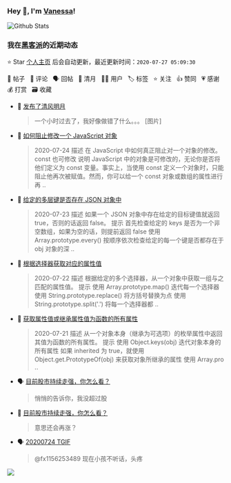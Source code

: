 ### Hey 👋, I'm [Vanessa](http://vanessa.b3log.org/)!

![Github Stats](https://github-readme-stats.vercel.app/api?username=Vanessa219&show_icons=true)

<!--events start -->

### 我在[黑客派](https://hacpai.com)的近期动态

⭐️ Star [个人主页](https://github.com/Vanessa219/Vanessa219) 后会自动更新，最近更新时间：`2020-07-27 05:09:30`

📝 帖子 &nbsp; 💬 评论 &nbsp; 🗣 回帖 &nbsp; 🌙 清月 &nbsp; 👨‍💻 用户 &nbsp; 🏷️ 标签 &nbsp; ⭐️ 关注 &nbsp; 👍 赞同 &nbsp; 💗 感谢 &nbsp; 💰 打赏 &nbsp; 🗃 收藏

* 🌙 [发布了清风明月](https://hacpai.com/member/Vanessa/breezemoons/1595680524556)

  > 一个小时过去了，我好像做错了什么。。。 [图片]
* 📝 [如何阻止修改一个 JavaScript 对象](https://hacpai.com/article/1595652158216)

  > 2020-07-24 描述 在 JavaScript 中如何真正阻止对一个对象的修改。 const 也可修改 说明 JavaScript 中的对象是可修改的，无论你是否将他们定义为 const 变量。事实上，当使用 const 定义一个对象时，只能阻止他再次被赋值。然而，你可以给一个 const 对象或数组的属性进行再 ..
* 📝 [给定的多层键是否存在 JSON 对象中](https://hacpai.com/article/1595648916763)

  > 2020-07-23 描述 如果一个 JSON 对象中存在给定的目标键值就返回 true，否则的话返回 false。 提示 首先检查给定的 keys 是否为一个非空数组，如果为空的话，则提前返回 false 使用 Array.prototype.every() 按顺序依次检查给定的每一个键是否都存在于 obj 对象的深 ..
* 📝 [根据选择器获取对应的属性值](https://hacpai.com/article/1595647327872)

  > 2020-07-22 描述 根据给定的多个选择器，从一个对象中获取一组与之匹配的属性值。 提示 使用 Array.prototype.map() 迭代每一个选择器 使用 String.prototype.replace() 将方括号替换为点 使用 String.prototype.split('.') 将每一个选择器都 ..
* 📝 [获取属性值或继承属性值为函数的所有属性](https://hacpai.com/article/1595646579902)

  > 2020-07-21 描述 从一个对象本身（继承为可选项）的枚举属性中返回其值为函数的所有属性。 提示 使用 Object.keys(obj) 迭代对象本身的所有属性 如果 inherited 为 true，就使用 Object.get.PrototypeOf(obj) 来获取对象所继承的属性 使用 Array.pro ..
* 🗣 [目前股市持续走强，你怎么看？](https://hacpai.com/article/1594688885308/comment/1595602829392#comments)

  > 悄悄的告诉你，我没超过股
* 💬 [目前股市持续走强，你怎么看？](https://hacpai.com/article/1594688885308/comment/1595596753590#comments)

  > 意思还会再涨？
* 🗣 [20200724 TGIF](https://hacpai.com/article/1595520021443/comment/1595554471099#comments)

  > @fx1156253489 现在小孩不听话，头疼


<!--events end -->

<a title="Hits" target="_blank" href="https://github.com/Vanessa219/Vanessa219"><img src="https://hits.b3log.org/Vanessa219/Vanessa219.svg"></a>
